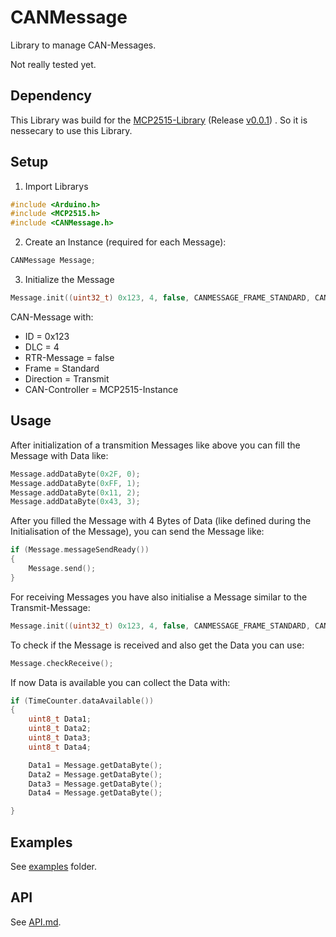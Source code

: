 # CANMessage
Library to manage CAN-Messages.

Not really tested yet.

## Dependency

This Library was build for the [MCP2515-Library](https://github.com/MH-Tobi/MCP2515) (Release [v0.0.1](https://github.com/MH-Tobi/MCP2515/releases/tag/v0.0.1)) .
So it is nessecary to use this Library.


## Setup

1. Import Librarys

```c++
#include <Arduino.h>
#include <MCP2515.h>
#include <CANMessage.h>
```

2. Create an Instance (required for each Message):

```c++
CANMessage Message;
```

3. Initialize the Message

```c++
Message.init((uint32_t) 0x123, 4, false, CANMESSAGE_FRAME_STANDARD, CANMESSAGE_DIRECTION_TRANSMIT, MCP2515Module);
```
CAN-Message with:
- ID = 0x123
- DLC = 4
- RTR-Message = false
- Frame = Standard
- Direction = Transmit
- CAN-Controller = MCP2515-Instance

## Usage

After initialization of a transmition Messages like above you can fill the Message with Data like:

```c++
Message.addDataByte(0x2F, 0);
Message.addDataByte(0xFF, 1);
Message.addDataByte(0x11, 2);
Message.addDataByte(0x43, 3);
```

After you filled the Message with 4 Bytes of Data (like defined during the Initialisation of the Message), you can send the Message like:
```c++
if (Message.messageSendReady())
{
    Message.send();
}
```


For receiving Messages you have also initialise a Message similar to the Transmit-Message:

```c++
Message.init((uint32_t) 0x123, 4, false, CANMESSAGE_FRAME_STANDARD, CANMESSAGE_DIRECTION_RECEIVE, MCP2515Module);
```

To check if the Message is received and also get the Data you can use:
```c++
Message.checkReceive();
```

If now Data is available you can collect the Data with:
```c++
if (TimeCounter.dataAvailable())
{
    uint8_t Data1;
    uint8_t Data2;
    uint8_t Data3;
    uint8_t Data4;

    Data1 = Message.getDataByte();
    Data2 = Message.getDataByte();
    Data3 = Message.getDataByte();
    Data4 = Message.getDataByte();

}
```

## Examples
See [examples](examples) folder.

## API
See [API.md](API.md).
